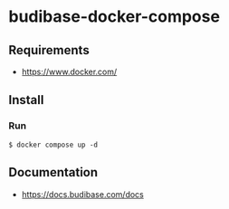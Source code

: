 # budibase-docker-compose

## Requirements

 - https://www.docker.com/

## Install

### Run
```
$ docker compose up -d
```

## Documentation
* https://docs.budibase.com/docs